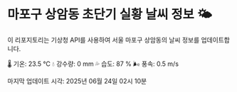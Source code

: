
# 마포구 상암동 초단기 실황 날씨 정보 🌤️

이 리포지토리는 기상청 API를 사용하여 서울 마포구 상암동의 날씨 정보를 업데이트합니다. 

🌡️ 기온: 23.5 ℃
💧 강수량: 0 mm
💦 습도: 87 %
🌬️ 풍속: 0.5 m/s

마지막 업데이트 시각: 2025년 06월 24일 02시 10분    
